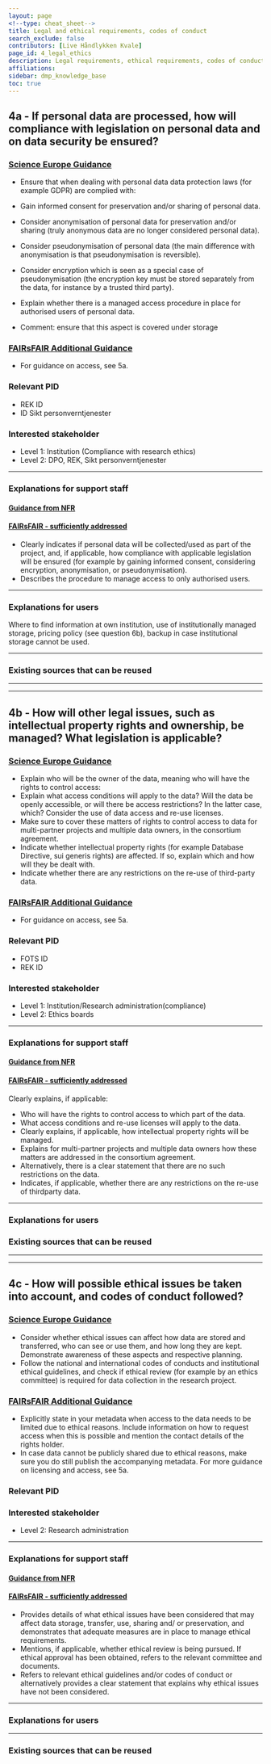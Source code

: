 ```yaml
---
layout: page
<!--type: cheat_sheet-->
title: Legal and ethical requirements, codes of conduct
search_exclude: false
contributors: [Live Håndlykken Kvale]
page_id: 4_legal_ethics
description: Legal requirements, ethical requirements, codes of conduct
affiliations: 
sidebar: dmp_knowledge_base
toc: true
---
```


<!--Science Europe question ID & title-->
## 4a - If personal data are processed, how will compliance with legislation on personal data and on data security be ensured?

<!--key information-->
### [Science Europe Guidance](https://doi.org/10.5281/zenodo.4915862)
- Ensure that when dealing with personal data data protection laws (for example GDPR) are complied with:
- Gain informed consent for preservation and/or sharing of personal data.
- Consider anonymisation of personal data for preservation and/or sharing (truly anonymous data are no longer considered personal data).
- Consider pseudonymisation of personal data (the main difference with anonymisation is that pseudonymisation is reversible).
- Consider encryption which is seen as a special case of pseudonymisation (the encryption key must be stored separately from the data, for instance by a trusted third party).
- Explain whether there is a managed access procedure in place for authorised users of personal data. 

- Comment: ensure that this aspect is covered under storage

### [FAIRsFAIR Additional Guidance](https://doi.org/10.5281/zenodo.6088215)
- For guidance on access, see 5a.

### Relevant PID
- REK ID
- ID Sikt personverntjenester

### Interested stakeholder
- Level 1: Institution (Compliance with research ethics)
- Level 2: DPO, REK, Sikt personverntjenester


---
<!--additional explanations-->
### Explanations for support staff

#### [Guidance from NFR](https://www.forskningsradet.no/en/research-policy-strategy/open-science/research-data/)

#### [FAIRsFAIR - sufficiently addressed](https://doi.org/10.5281/zenodo.6088215)
- Clearly indicates if personal data will be collected/used as part of the project, and, if applicable, how compliance with applicable legislation will be ensured (for example by gaining informed consent, considering encryption, anonymisation, or pseudonymisation).
- Describes the procedure to manage access to only authorised users.


---
<!--additional explanations - only keywords-->
### Explanations for users
Where to find information at own institution, use of institutionally managed storage, pricing policy (see question 6b), backup in case institutional storage cannot be used.

---
<!--recycling possible?-->
### Existing sources that can be reused


-----
-----
<!--Science Europe question ID & title-->
## 4b - How will other legal issues, such as intellectual property rights and ownership, be managed? What legislation is applicable?

<!--key information-->
### [Science Europe Guidance](https://doi.org/10.5281/zenodo.4915862)
- Explain who will be the owner of the data, meaning who will have the rights to control access:
- Explain what access conditions will apply to the data? Will the data be openly accessible, or will there be access restrictions? In the latter case, which? Consider the use of data access and re-use licenses.
- Make sure to cover these matters of rights to control access to data for multi-partner projects and multiple data owners, in the consortium agreement.
- Indicate whether intellectual property rights (for example Database Directive, sui generis rights) are affected. If so, explain which and how will they be dealt with.
- Indicate whether there are any restrictions on the re-use of third-party data.

### [FAIRsFAIR Additional Guidance](https://doi.org/10.5281/zenodo.6088215)
- For guidance on access, see 5a.

### Relevant PID
- FOTS ID
- REK ID

### Interested stakeholder
- Level 1: Institution/Research administration(compliance)
- Level 2: Ethics boards


---
<!--additional explanations-->
### Explanations for support staff

#### [Guidance from NFR](https://www.forskningsradet.no/en/research-policy-strategy/open-science/research-data/)

#### [FAIRsFAIR - sufficiently addressed](https://doi.org/10.5281/zenodo.6088215)
Clearly explains, if applicable:
- Who will have the rights to control access to which part of the data.
- What access conditions and re-use licenses will apply to the data.
- Clearly explains, if applicable, how intellectual property rights will be managed.
- Explains for multi-partner projects and multiple data owners how these matters are addressed in the consortium agreement.
- Alternatively, there is a clear statement that there are no such restrictions on the data.
- Indicates, if applicable, whether there are any restrictions on the re-use of thirdparty data.


---
<!--additional explanations - only keywords-->
### Explanations for users

<!--recycling possible?-->
### Existing sources that can be reused


-----
-----
<!--Science Europe question ID & title-->
## 4c - How will possible ethical issues be taken into account, and codes of conduct followed?

<!--key information-->
### [Science Europe Guidance](https://doi.org/10.5281/zenodo.4915862)
- Consider whether ethical issues can affect how data are stored and transferred, who can see or use them, and how long they are kept. Demonstrate awareness of these aspects and respective planning.
- Follow the national and international codes of conducts and institutional ethical guidelines, and check if ethical review (for example by an ethics committee) is required for data collection in the research project.

### [FAIRsFAIR Additional Guidance](https://doi.org/10.5281/zenodo.6088215)
- Explicitly state in your metadata when access to the data needs to be limited due to ethical reasons. Include information on how to request access when this is possible and mention the contact details of the rights holder.
- In case data cannot be publicly shared due to ethical reasons, make sure you do still publish the accompanying metadata.
For more guidance on licensing and access, see 5a.

### Relevant PID

### Interested stakeholder
- Level 2: Research administration

---
<!--additional explanations-->
### Explanations for support staff

#### [Guidance from NFR](https://www.forskningsradet.no/en/research-policy-strategy/open-science/research-data/)

#### [FAIRsFAIR - sufficiently addressed](https://doi.org/10.5281/zenodo.6088215)

- Provides details of what ethical issues have been considered that may affect
data storage, transfer, use, sharing and/ or preservation, and demonstrates that
adequate measures are in place to manage ethical requirements.
- Mentions, if applicable, whether ethical review is being pursued. If ethical approval has been obtained, refers to the relevant committee and documents.
- Refers to relevant ethical guidelines and/or codes of conduct or alternatively provides a clear statement that explains why ethical issues have not been considered.


---
<!--additional explanations - only keywords-->
### Explanations for users

---
<!--recycling possible?-->
### Existing sources that can be reused
